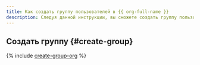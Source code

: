 ```yaml
---
title: Как создать группу пользователей в {{ org-full-name }}
description: Следуя данной инструкции, вы сможете создать группу пользователей в {{ org-name }}.
---
```


## Создать группу {#create-group}

{% include [create-group-org](../../_includes/organization/create-group-org.md) %}